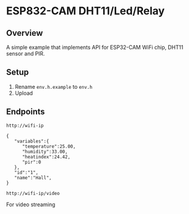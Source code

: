 <h1>ESP832-CAM DHT11/Led/Relay</h1>

## Overview

A simple example that implements API for ESP32-CAM WiFi chip, DHT11 sensor and PIR.  

## Setup

1. Rename `env.h.example` to `env.h`
2. Upload

## Endpoints
`http://wifi-ip`
```
{ 
   "variables":{ 
      "temperature":25.00,
      "humidity":33.00,
      "heatindex":24.42,
      "pir":0
   },
   "id":"1",
   "name":"Hall",
}
```

`http://wifi-ip/video`

For video streaming